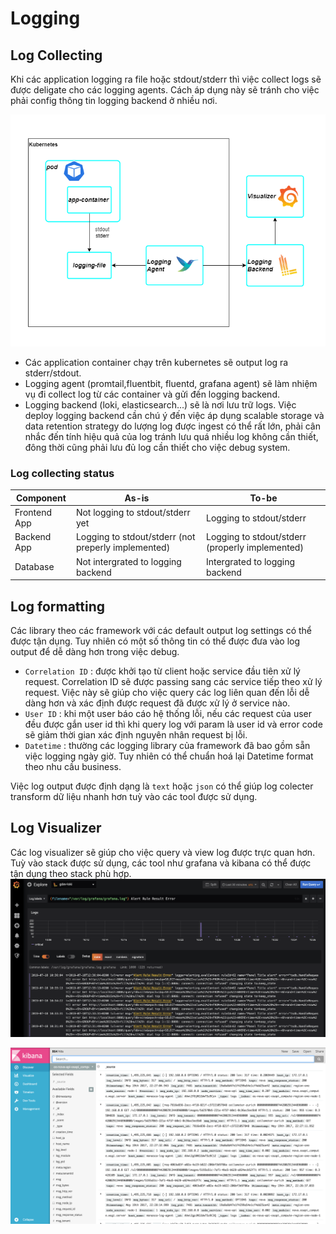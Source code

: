 # Logging

## Log Collecting
Khi các application logging ra file hoặc stdout/stderr thì việc collect logs sẽ được deligate cho các logging agents.
Cách áp dụng này sẽ tránh cho việc phải config thông tin logging backend ở nhiều nơi.

![e2way logging](img/e2way_logging.drawio.png)

- Các application container chạy trên kubernetes sẽ output log ra stderr/stdout.
- Logging agent (promtail,fluentbit, fluentd, grafana agent) sẽ làm nhiệm vụ đi collect log từ các container và gửi đến logging backend.
- Logging backend (loki, elasticsearch...) sẽ là nơi lưu trữ logs. Việc deploy logging backend cần chú ý đến việc áp dụng scalable storage và data retention strategy do lượng log được ingest có thể rất lớn, phải cân nhắc đến tính hiệu quả của log tránh lưu quá nhiều log không cần thiết, đông thời cũng phải lưu đủ log cần thiết cho việc debug system.

### Log collecting status
| **Component** | As-is | To-be |
| ----------- | ----------- |----------- |
| Frontend App | Not logging to stdout/stderr yet | Logging to stdout/stderr |
| Backend App | Logging to stdout/stderr (not preperly implemented) | Logging to stdout/stderr (properly implemented) |
| Database | Not intergrated to logging backend | Intergrated to logging backend |

## Log formatting
Các library theo các framework với các default output log settings có thể được tận dụng.
Tuy nhiên có một số thông tin có thể được đưa vào log output để dễ dàng hơn trong việc debug.
 - `Correlation ID` : được khởi tạo từ client hoặc service đầu tiên xử lý request. Correlation ID sẽ được passing sang các service tiếp theo xử lý request.
 Việc này sẽ giúp cho việc query các log liên quan đến lỗi dễ dàng hơn và xác định được request đã được xử lý ở service nào.
 - `User ID` : khi một user báo cáo hệ thống lỗi, nếu các request của user đều được gắn user id thì khi query log với param là user id và error code sẽ giảm thời gian xác định nguyên nhân request bị lỗi.
 - `Datetime` : thường các logging library của framework đã bao gồm sẵn việc logging ngày giờ. Tuy nhiên có thể chuẩn hoá lại Datetime format theo nhu cầu business.

Việc log output được định dạng là `text` hoặc `json` có thể giúp log colecter transform dữ liệu nhanh hơn tuỳ vào các tool được sử dụng.

## Log Visualizer
Các log visualizer sẽ giúp cho việc query và view log được trực quan hơn.
Tuỳ vào stack được sử dụng, các tool như grafana và kibana có thể được tận dụng theo stack phù hợp.
![e2way logging](img/e2way-grafana-log.png)

![e2way logging](img/e2way-kibana-log.png)





